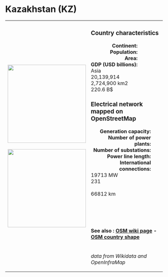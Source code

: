 # Kazakhstan (KZ)

<table width="90%">
<tr>
<td>
<img src="https://upload.wikimedia.org/wikipedia/commons/d/d3/Flag_of_Kazakhstan.svg" width="250">
<br><br>
<img src="https://upload.wikimedia.org/wikipedia/commons/3/3e/Kazakhstan_%28orthographic_projection%29.svg" width="250"></td>
<td>
<h3>Country characteristics</h3>
<div style="display: inline-block;text-align:right;margin-right:30px;font-weight: bold;">
Continent:<br>Population:<br>Area:<br>GDP (USD billions):
</div>
<div style="display: inline-block;">
Asia<br>20,139,914<br>2,724,900 km2<br>220.6 B$
</div>
<h3>Electrical network mapped on OpenStreetMap</h3>
<div style="display: inline-block;text-align:right;margin-right:30px;font-weight: bold;">Generation capacity:<br>
Number of power plants:<br>
Number of substations:<br>
Power line length:<br>
International connections:<br>
</div>
<div style="display: inline-block;">19713 MW<br>
231<br>
<br>
66812 km<br>
<br>
</div>

<br><br><h4>See also :
<a href="https://wiki.openstreetmap.org/wiki/Power_networks/Kazakhstan" target="_blank">OSM wiki page</a> -
<a href="https://openstreetmap.org/relation/214665" target="_blank">OSM country shape</a>
</h4>

<br><i>data from Wikidata and OpenInfraMap</i>
</td>
</tr>
</table>




